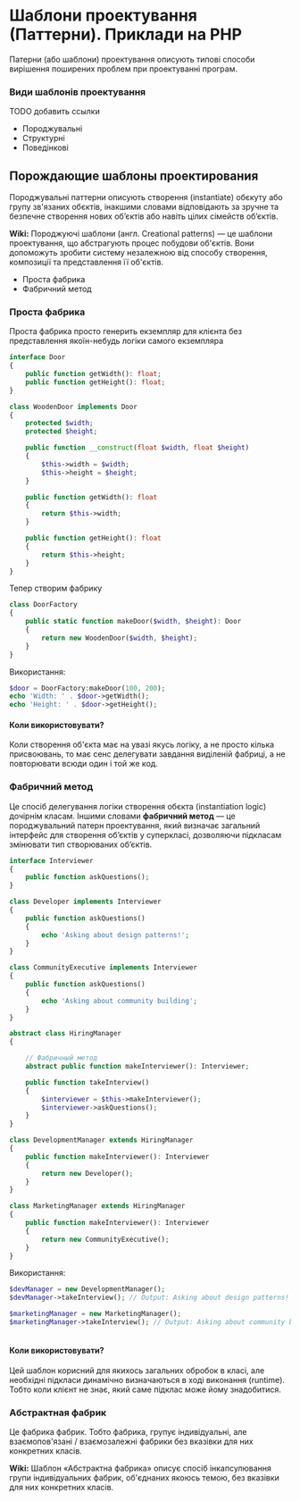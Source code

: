 # Шаблони проектування  (Паттерни). Приклади на PHP
Патерни (або шаблони) проектування описують типові способи вирішення поширених проблем при проектуванні програм.

### Види шаблонів проектування 


TODO добавить ссылки 
- Породжувальні
- Структурні
- Поведінкові


## Порождающие шаблоны проектирования

Породжувальні паттерни описують створення (instantiate)  обєкуту або групу зв'язаних обєктів, інакшими словами відповідають за зручне та безпечне створення нових об’єктів або навіть цілих сімейств об’єктів.


**Wiki:**  Породжуючі шаблони (англ. Creational patterns) — це шаблони проектування, що абстрагують процес побудови об'єктів. Вони допоможуть зробити систему незалежною від способу створення, композиції та представлення її об'єктів.

- Проста фабрика
- Фабричний метод



###  Проста фабрика

Проста фабрика просто генерить екземпляр для клієнта без представлення якоїн-небудь логіки самого екземпляра 


```php
interface Door
{
    public function getWidth(): float;
    public function getHeight(): float;
}

class WoodenDoor implements Door
{
    protected $width;
    protected $height;

    public function __construct(float $width, float $height)
    {
        $this->width = $width;
        $this->height = $height;
    }

    public function getWidth(): float
    {
        return $this->width;
    }

    public function getHeight(): float
    {
        return $this->height;
    }
}
```

Тепер створим фабрику 

```php
class DoorFactory
{
    public static function makeDoor($width, $height): Door
    {
        return new WoodenDoor($width, $height);
    }
}

```

Використання: 
```php
$door = DoorFactory:makeDoor(100, 200);
echo 'Width: ' . $door->getWidth();
echo 'Height: ' . $door->getHeight();

```

#### Коли використовувати?

Коли створення об'єкта має на увазі якусь логіку, а не просто кілька присвоювань, то має сенс делегувати завдання виділеній фабриці, а не повторювати всюди один і той же код.



###  Фабричний метод

Це спосіб делегування логіки створення обєкта (instantiation logic) дочірнім класам.
Іншими словами **фабричний метод** — це породжувальний патерн проектування, який визначає загальний інтерфейс для створення об’єктів у суперкласі, дозволяючи підкласам змінювати тип створюваних об’єктів.


```php
interface Interviewer
{
    public function askQuestions();
}

class Developer implements Interviewer
{
    public function askQuestions()
    {
        echo 'Asking about design patterns!';
    }
}

class CommunityExecutive implements Interviewer
{
    public function askQuestions()
    {
        echo 'Asking about community building';
    }
}

abstract class HiringManager
{

    // Фабричный метод
    abstract public function makeInterviewer(): Interviewer;

    public function takeInterview()
    {
        $interviewer = $this->makeInterviewer();
        $interviewer->askQuestions();
    }
}

class DevelopmentManager extends HiringManager
{
    public function makeInterviewer(): Interviewer
    {
        return new Developer();
    }
}

class MarketingManager extends HiringManager
{
    public function makeInterviewer(): Interviewer
    {
        return new CommunityExecutive();
    }
}
```

Використання:
 
 ```php
 $devManager = new DevelopmentManager();
 $devManager->takeInterview(); // Output: Asking about design patterns!
 
 $marketingManager = new MarketingManager();
 $marketingManager->takeInterview(); // Output: Asking about community building
    
 ```
 
#### Коли використовувати?
 
 
 Цей шаблон корисний для якихось загальних обробок в класі, але необхідні підкласи динамічно визначаються в ході виконання (runtime). Тобто коли клієнт не знає, який саме підклас може йому знадобитися.
 
 
 ###  Абстрактная фабрик
 
Це фабрика фабрик. Тобто фабрика, групує індивідуальні, але взаємопов'язані / взаємозалежні фабрики без вказівки для них конкретних класів.

**Wiki:** Шаблон «Абстрактна фабрика» описує спосіб інкапсулювання групи індивідуальних фабрик, об'єднаних якоюсь темою, без вказівки для них конкретних класів.

